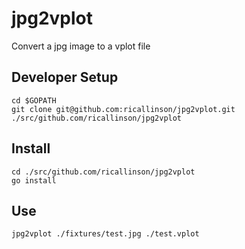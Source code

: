 # jpg2vplot

Convert a jpg image to a vplot file

## Developer Setup

    cd $GOPATH
    git clone git@github.com:ricallinson/jpg2vplot.git ./src/github.com/ricallinson/jpg2vplot

## Install

    cd ./src/github.com/ricallinson/jpg2vplot
    go install

## Use

    jpg2vplot ./fixtures/test.jpg ./test.vplot
